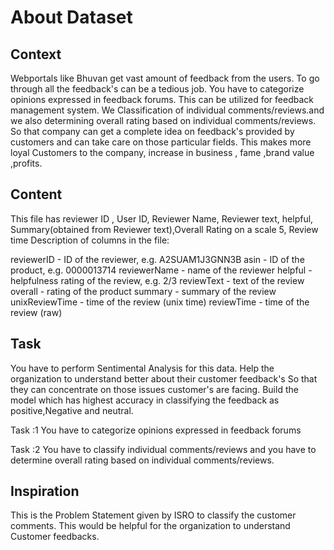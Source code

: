 # About Dataset

## Context
Webportals like Bhuvan get vast amount of feedback from the users. To go through all the feedback's can be a tedious job. You have to categorize opinions expressed in feedback forums. This can be utilized for feedback management system. We Classification of individual comments/reviews.and we also determining overall rating based on individual comments/reviews. So that company can get a complete idea on feedback's provided by customers and can take care on those particular fields. This makes more loyal Customers to the company, increase in business , fame ,brand value ,profits.

## Content
This file has reviewer ID , User ID, Reviewer Name, Reviewer text, helpful, Summary(obtained from Reviewer text),Overall Rating on a scale 5, Review time
Description of columns in the file:

reviewerID - ID of the reviewer, e.g. A2SUAM1J3GNN3B
asin - ID of the product, e.g. 0000013714
reviewerName - name of the reviewer
helpful - helpfulness rating of the review, e.g. 2/3
reviewText - text of the review
overall - rating of the product
summary - summary of the review
unixReviewTime - time of the review (unix time)
reviewTime - time of the review (raw)

## Task
You have to perform Sentimental Analysis for this data. Help the organization to understand better about their customer feedback's So that they can concentrate on those issues customer's are facing. Build the model which has highest accuracy in classifying the feedback as positive,Negative and neutral.

Task :1
You have to categorize opinions expressed in feedback forums

Task :2
You have to classify individual comments/reviews and you have to determine overall rating based on individual
comments/reviews.

## Inspiration
This is the Problem Statement given by ISRO to classify the customer comments. This would be helpful for the organization to understand Customer feedbacks.
